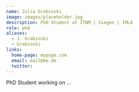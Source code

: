 ```yaml
---
name: Julia Grabinski
image: images/placeholder.jpg
description: PhD Student at ITWM | Siegen | IMLA
role: phd
aliases:
  - J. Grabinski
  - Grabinski
links:
  home-page: mypage.com
  email: mail@me.de
  twitter: 
---
```


PhD Student working on ...
